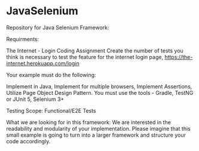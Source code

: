 # JavaSelenium
Repository for Java Selenium Framework:

Requirments:

The Internet - Login Coding Assignment
Create the number of tests you think is necessary to test the feature for the internet login page, https://the-internet.herokuapp.com/login

Your example must do the following:

Implement in Java, Implement for multiple browsers, Implement Assertions, Utilize Page Object Design Pattern.
You must use the tools - Gradle, TestNG or JUnit 5, Selenium 3+

Testing Scope:
Functional/E2E Tests

What we are looking for in this framework:
We are interested in the readability and modularity of your implementation. Please imagine that this small example is going to turn into a larger framework and structure your code accordingly.
